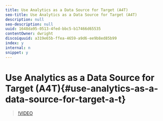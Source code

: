 ```yaml
---
title: Use Analytics as a Data Source for Target (A4T)
seo-title: Use Analytics as a Data Source for Target (A4T)
description: null
seo-description: null
uuid: 1648da95-0513-4fed-bbc5-b17466d65535
contentOwner: dwright
discoiquuid: a319e65b-ffea-4659-a9d6-ee9b8ed85b99
index: y
internal: n
snippet: y
---
```


# Use Analytics as a Data Source for Target (A4T){#use-analytics-as-a-data-source-for-target-a-t}

>[!VIDEO](https://video.tv.adobe.com/v/17384/?quality=12)

